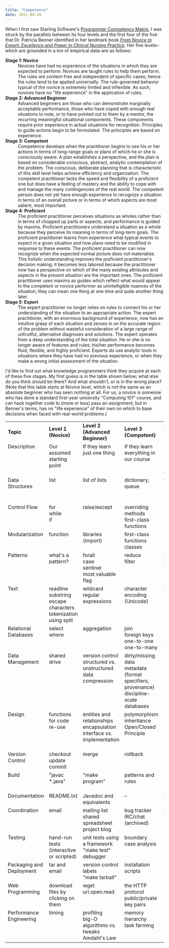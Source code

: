 ```yaml
---
title: "Competence"
date: 2011-04-26
---
```

<p>When I first saw Starling Software's <a href="http://www.starling-software.com/employment/programmer-competency-matrix.html">Programmer Competency Matrix</a>, I was struck by the parallels between its four levels and the first four of the five that Dr. Patricia Benner identified in her landmark book <a href="http://www.amazon.com/Novice-Expert-Excellence-Clinical-Commemorative/dp/0130325228/"><cite>From Novice to Expert: Excellence and Power in Clinical Nursing Practice</cite></a>.  Her five levels–which are grounded in a ton of empirical data–are as follows:</p>

<dl>
  <dt><strong>Stage 1: Novice</strong></dt>
  <dd>Novices have had no experience of the situations in which they are expected to perform. Novices are taught rules to help them perform. The rules are context-free and independent of specific cases; hence the rules tend to be applied universally. The rule-governed behavior typical of the novice is extremely limited and inflexible. As such, novices have no "life experience" in the application of rules.</dd>
  <dt><strong>Stage 2: Advanced Beginner</strong></dt>
  <dd>Advanced beginners are those who can demonstrate marginally acceptable performance, those who have coped with enough real situations to note, or to have pointed out to them by a mentor, the recurring meaningful situational components. These components require prior experience in actual situations for recognition. Principles to guide actions begin to be formulated. The principles are based on experience.</dd>
  <dt><strong>Stage 3: Competent</strong></dt>
  <dd>Competence develops when the practitioner begins to see his or her actions in terms of long-range goals or plans of which he or she is consciously aware. A plan establishes a perspective, and the plan is based on considerable conscious, abstract, analytic contemplation of the problem. The conscious, deliberate planning that is characteristic of this skill level helps achieve efficiency and organization. The competent practitioner lacks the speed and flexibility of a proficient one but does have a feeling of mastery and the ability to cope with and manage the many contingencies of the real world. The competent person does not yet have enough experience to recognize a situation in terms of an overall picture or in terms of which aspects are most salient, most important.</dd>
  <dt><strong>Stage 4: Proficient</strong></dt>
  <dd>The proficient practitioner perceives situations as wholes rather than in terms of chopped up parts or aspects, and performance is guided by maxims. Proficient practitioners understand a situation as a whole because they perceive its meaning in terms of long-term goals. The proficient practitioner learns from experience what typical events to expect in a given situation and how plans need to be modified in response to these events. The proficient practitioner can now recognize when the expected normal picture does not materialize. This holistic understanding improves the proficient practitioner's decision making; it becomes less labored because the practitioner now has a perspective on which of the many existing attributes and aspects in the present situation are the important ones. The proficient practitioner uses maxims as guides which reflect what would appear to the competent or novice performer as unintelligible nuances of the situation; they can mean one thing at one time and quite another thing later.</dd>
  <dt><strong>Stage 5: Expert</strong></dt>
  <dd>The expert practitioner no longer relies on rules to connect his or her understanding of the situation to an appropriate action. The expert practitioner, with an enormous background of experience, now has an intuitive grasp of each situation and zeroes in on the accurate region of the problem without wasteful consideration of a large range of unfruitful, alternative diagnoses and solutions. The expert operates from a deep understanding of the total situation.  He or she is no longer aware of features and rules; his/her performance becomes fluid, flexible, and highly proficient. Experts do use analytic tools in situations where they have had no previous experience, or when they make a wrong initial assessment of the situation.</dd>
</dl>

<p>I'd like to find out what knowledge programmers think they acquire at each of these five stages.  My first guess is in the table shown below; what else do you think should be there?  And what shouldn't, or is in the wrong place?  (Note that this table starts at Novice level, which is <em>not</em> the same as an absolute beginner who has seen nothing at all.  For us, a novice is someone who has done a standard first-year university "Computing 101" course, and can hack together code to (more or less) pass an assignment, but in Benner's terms, has no "life experience" of their own on which to base decisions when faced with real-world problems.)</p>

<table class="centered">
<tbody>
<tr>
<td width="10%"><strong>Topic</strong></td>
<td width="15%"><strong>Level 1<br>(Novice)</strong></td>
<td width="15%"><strong>Level 2<br>(Advanced Beginner)</strong></td>
<td width="15%"><strong>Level 3<br>(Competent)</strong></td>
<td width="15%"><strong>Level 4<br>(Proficient)</strong></td>
<td width="15%"><strong>Level 5<br>(Expert)</strong></td>
</tr>
<tr>
<td valign="top">Description</td>
<td valign="top">Our assumed starting point</td>
<td valign="top">If they learn just one thing</td>
<td valign="top">If they learn everything in our course</td>
<td valign="top">Beyond the scope of this course (but in the next one)</td>
<td valign="top">Large-scale development for computational science</td>
</tr>
<tr>
<td valign="top">Data Structures</td>
<td valign="top">list</td>
<td valign="top">list of lists</td>
<td valign="top">dictionary, queue</td>
<td valign="top">tree (recursion)</td>
<td valign="top">cyclic graphs (and too many others to mention)</td>
</tr>
<tr>
<td valign="top">Control Flow</td>
<td valign="top">for<br>while<br>if</td>
<td valign="top">raise/except</td>
<td valign="top">overriding methods<br>first-class functions</td>
<td valign="top">recursion</td>
<td valign="top">closures<br>decorators</td>
</tr>
<tr>
<td valign="top">Modularization</td>
<td valign="top">function</td>
<td valign="top">libraries (import)</td>
<td valign="top">first-class functions<br>classes</td>
<td valign="top">dynamic import<br>introspection</td>
<td valign="top">cross-language programming</td>
</tr>
<tr>
<td valign="top">Patterns</td>
<td valign="top">what's a pattern?</td>
<td valign="top">forall<br>case<br>sentinel<br>most valuable<br>flag</td>
<td valign="top">reduce<br>filter</td>
<td valign="top">factory vs. prototype<br>template method<br>visitor</td>
<td valign="top">composite<br>command<br>strategy<br>proxy<br>decorator</td>
</tr>
<tr>
<td valign="top">Text</td>
<td valign="top">readline<br>substring<br>escape characters<br>tokenization using split</td>
<td valign="top">wildcard regular expressions</td>
<td valign="top">character encoding (Unicode)</td>
<td valign="top">–</td>
<td valign="top">recursive descent parsing</td>
</tr>
<tr>
<td valign="top">Relational Databases</td>
<td valign="top">select
where</td>
<td valign="top">aggregation</td>
<td valign="top">join<br>foreign keys<br>one-to-one<br>one-to-many</td>
<td valign="top">many-to-many<br>NULL<br>transactions</td>
<td valign="top">triggers<br>stored procedures</td>
</tr>
<tr>
<td valign="top">Data Management</td>
<td valign="top">shared drive</td>
<td valign="top">version control<br>structured vs. unstructured data<br>compression</td>
<td valign="top">dirty/missing data<br>metadata (format specifiers, provenance)<br>discipline-scale databases</td>
<td valign="top">–</td>
<td valign="top">ontologies</td>
</tr>
<tr>
<td valign="top">Design</td>
<td valign="top">functions for code re-use</td>
<td valign="top">entities and relationships<br>encapsulation<br>interface vs. implementation</td>
<td valign="top">polymorphism<br>inheritance<br>Open/Closed Principle</td>
<td valign="top">Liskov Substitution Principle<br>frameworks<br>OO design patterns</td>
<td valign="top">–</td>
</tr>
<tr>
<td valign="top">Version Control</td>
<td valign="top">checkout<br>update<br>commit</td>
<td valign="top">merge</td>
<td valign="top">rollback</td>
<td valign="top">branch management</td>
<td valign="top">–</td>
</tr>
<tr>
<td valign="top">Build</td>
<td valign="top">"javac *.java"</td>
<td valign="top">"make program"</td>
<td valign="top">patterns and rules</td>
<td valign="top">macros<br>conditional builds</td>
<td valign="top">continuous integration</td>
</tr>
<tr>
<td valign="top">Documentation</td>
<td valign="top">README.txt</td>
<td valign="top">Javadoc and equivalents</td>
<td valign="top">–</td>
<td valign="top">–</td>
<td valign="top">–</td>
</tr>
<tr>
<td valign="top">Coordination</td>
<td valign="top">email</td>
<td valign="top">mailing list<br>shared spreadsheet<br>project blog</td>
<td valign="top">bug tracker<br>IRC/chat (archived)</td>
<td valign="top">–</td>
<td valign="top">–</td>
</tr>
<tr>
<td valign="top">Testing</td>
<td valign="top">hand-run tests (interactive or scripted)</td>
<td valign="top">unit tests using a framework<br>"make test"<br>debugger</td>
<td valign="top">boundary case analysis</td>
<td valign="top">static analysis<br>coverage</td>
<td valign="top">stubs/mock objects</td>
</tr>
<tr>
<td valign="top">Packaging and Deployment</td>
<td valign="top">tar and email</td>
<td valign="top">version control labels<br>"make tarball"</td>
<td valign="top">installation scripts</td>
<td valign="top">RPMs, Eggs, autoconf</td>
<td valign="top">–</td>
</tr>
<tr>
<td valign="top">Web Programming</td>
<td valign="top">download files by clicking on them</td>
<td valign="top">wget<br>url.open.read</td>
<td valign="top">the HTTP protocol<br>public/private key pairs</td>
<td valign="top">CGI to serve static content</td>
<td valign="top">partial failure<br>service composition</td>
</tr>
<tr>
<td valign="top">Performance Engineering</td>
<td valign="top">timing</td>
<td valign="top">profiling<br>big-O<br>algorithms vs. tweaks<br>Amdahl's Law</td>
<td valign="top">memory hierarchy<br>task farming</td>
<td valign="top">processor pipeline<br>data parallelism</td>
<td valign="top">threading<br>message passing</td>
</tr>
</tbody>
</table>
